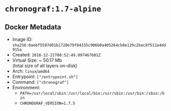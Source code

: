 # `chronograf:1.7-alpine`

## Docker Metadata

- Image ID: `sha256:0aebf5597d01b1720e79f84335c906b0a405264cb8e129c2bec8f511e4dd915a`
- Created: `2018-12-21T00:52:49.097467601Z`
- Virtual Size: ~ 50.17 Mb  
  (total size of all layers on-disk)
- Arch: `linux`/`amd64`
- Entrypoint: `["/entrypoint.sh"]`
- Command: `["chronograf"]`
- Environment:
  - `PATH=/usr/local/sbin:/usr/local/bin:/usr/sbin:/usr/bin:/sbin:/bin`
  - `CHRONOGRAF_VERSION=1.7.5`
